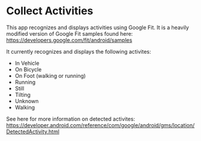 # Collect Activities
This app recognizes and displays activities using Google Fit.
It is a heavily modified version of Google Fit samples found here: https://developers.google.com/fit/android/samples

It currently recognizes and displays the following activites:
- In Vehicle
- On Bicycle
- On Foot (walking or running)
- Running
- Still
- Tilting
- Unknown
- Walking

See here for more information on detected activites: https://developer.android.com/reference/com/google/android/gms/location/DetectedActivity.html
